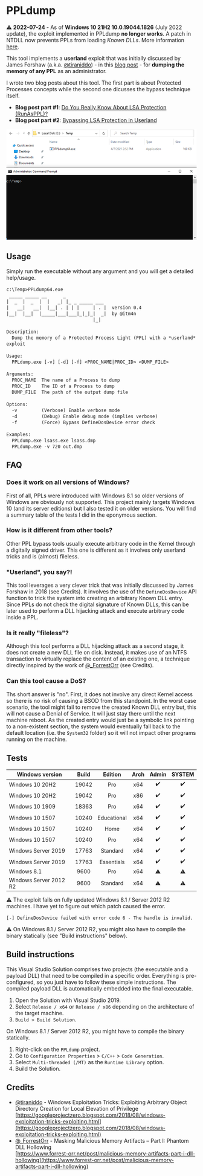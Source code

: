 # PPLdump

:warning: __2022-07-24__ - As of __Windows 10 21H2 10.0.19044.1826__ (July 2022 update), the exploit implemented in PPLdump __no longer works__. A patch in NTDLL now prevents PPLs from loading _Known DLLs_. More information [here](https://itm4n.github.io/the-end-of-ppldump/).

This tool implements a __userland__ exploit that was initially discussed by James Forshaw (a.k.a. [@tiraniddo](https://twitter.com/tiraniddo)) - in this [blog post](https://googleprojectzero.blogspot.com/2018/08/windows-exploitation-tricks-exploiting.html) - for __dumping the memory of any PPL__ as an administrator.

I wrote two blog posts about this tool. The first part is about Protected Processes concepts while the second one dicusses the bypass technique itself.

- __Blog post part #1__: [Do You Really Know About LSA Protection (RunAsPPL)?](https://itm4n.github.io/lsass-runasppl/)
- __Blog post part #2__: [Bypassing LSA Protection in Userland](https://blog.scrt.ch/2021/04/22/bypassing-lsa-protection-in-userland/)

<p align="center">
  <img src="demo.gif">
</p>

## Usage

Simply run the executable without any argument and you will get a detailed help/usage.

```console
c:\Temp>PPLdump64.exe
 _____ _____ __      _
|  _  |  _  |  |   _| |_ _ _____ ___
|   __|   __|  |__| . | | |     | . |  version 0.4
|__|  |__|  |_____|___|___|_|_|_|  _|  by @itm4n
                                |_|

Description:
  Dump the memory of a Protected Process Light (PPL) with a *userland* exploit

Usage:
  PPLdump.exe [-v] [-d] [-f] <PROC_NAME|PROC_ID> <DUMP_FILE>

Arguments:
  PROC_NAME  The name of a Process to dump
  PROC_ID    The ID of a Process to dump
  DUMP_FILE  The path of the output dump file

Options:
  -v         (Verbose) Enable verbose mode
  -d         (Debug) Enable debug mode (implies verbose)
  -f         (Force) Bypass DefineDosDevice error check

Examples:
  PPLdump.exe lsass.exe lsass.dmp
  PPLdump.exe -v 720 out.dmp
```

## FAQ

### Does it work on all versions of Windows?

First of all, PPLs were introduced with Windows 8.1 so older versions of Windows are obviously not supported. This project mainly targets Windows 10 (and its server editions) but I also tested it on older versions. You will find a summary table of the tests I did in the eponymous section.

### How is it different from other tools?

Other PPL bypass tools usually execute arbitrary code in the Kernel through a digitally signed driver. This one is different as it involves only userland tricks and is (almost) fileless.

### "Userland", you say?!

This tool leverages a very clever trick that was initially discussed by James Forshaw in 2018 (see Credits). It involves the use of the `DefineDosDevice` API function to trick the system into creating an arbitrary Known DLL entry. Since PPLs do not check the digital signature of Known DLLs, this can be later used to perform a DLL hijacking attack and execute arbitrary code inside a PPL.

### Is it really "fileless"?

Although this tool performs a DLL hijacking attack as a second stage, it does not create a new DLL file on disk. Instead, it makes use of an NTFS transaction to virtually replace the content of an existing one, a technique directly inspired by the work of [@\_ForrestOrr](https://twitter.com/_ForrestOrr) (see Credits).

### Can this tool cause a DoS?

Ths short answer is "no". First, it does not involve any direct Kernel access so there is no risk of causing a BSOD from this standpoint. In the worst case scenario, the tool might fail to remove the created Known DLL entry but, this will not cause a Denial of Service. It will just stay there until the next machine reboot. As the created entry would just be a symbolic link pointing to a non-existent section, the system would eventually fall back to the default location (i.e. the `System32` folder) so it will not impact other programs running on the machine.

## Tests

| Windows version | Build | Edition | Arch | Admin | SYSTEM |
| --- | :---: | :---: | :---: | :---: | :---: |
| Windows 10 20H2 | 19042 | Pro | x64 | :heavy_check_mark: | :heavy_check_mark: |
| Windows 10 20H2 | 19042 | Pro | x86 | :heavy_check_mark: | :heavy_check_mark: |
| Windows 10 1909 | 18363 | Pro | x64 | :heavy_check_mark: | :heavy_check_mark: |
| Windows 10 1507 | 10240 | Educational | x64 | :heavy_check_mark: | :heavy_check_mark: |
| Windows 10 1507 | 10240 | Home | x64 | :heavy_check_mark: | :heavy_check_mark: |
| Windows 10 1507 | 10240 | Pro | x64 | :heavy_check_mark: | :heavy_check_mark: |
| Windows Server 2019 | 17763 | Standard | x64 | :heavy_check_mark: | :heavy_check_mark: |
| Windows Server 2019 | 17763 | Essentials | x64 | :heavy_check_mark: | :heavy_check_mark: |
| Windows 8.1 | 9600 | Pro | x64 | :warning: | :warning: |
| Windows Server 2012 R2 | 9600 | Standard | x64 | :warning: | :warning: |

:warning: The exploit fails on fully updated Windows 8.1 / Server 2012 R2 machines. I have yet to figure out which patch caused the error.

```console
[-] DefineDosDevice failed with error code 6 - The handle is invalid.
```

:warning: On Windows 8.1 / Server 2012 R2, you might also have to compile the binary statically (see "Build instructions" below).

## Build instructions

This Visual Studio Solution comprises two projects (the executable and a payload DLL) that need to be compiled in a specific order. Everything is pre-configured, so you just have to follow these simple instructions. The compiled payload DLL is automatically embedded into the final executable.

1. Open the Solution with Visual Studio 2019.
2. Select `Release / x64` or `Release / x86` depending on the architecture of the target machine.
3. `Build > Build Solution`.

On Windows 8.1 / Server 2012 R2, you might have to compile the binary statically.

1. Right-click on the `PPLdump` project.
2. Go to `Configuration Properties` > `C/C++` > `Code Generation`.
3. Select `Multi-threaded (/MT)` as the `Runtime Library` option.
4. Build the Solution.

## Credits

- [@tiraniddo](https://twitter.com/tiraniddo) - Windows Exploitation Tricks: Exploiting Arbitrary Object Directory Creation for Local Elevation of Privilege  
[https://googleprojectzero.blogspot.com/2018/08/windows-exploitation-tricks-exploiting.html](https://googleprojectzero.blogspot.com/2018/08/windows-exploitation-tricks-exploiting.html)
- [@\_ForrestOrr](https://twitter.com/_ForrestOrr) - Masking Malicious Memory Artifacts – Part I: Phantom DLL Hollowing  
[https://www.forrest-orr.net/post/malicious-memory-artifacts-part-i-dll-hollowing](https://www.forrest-orr.net/post/malicious-memory-artifacts-part-i-dll-hollowing)
